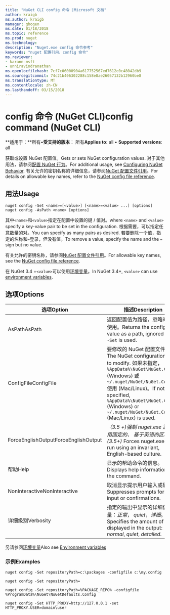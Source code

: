 ```yaml
---
title: "NuGet CLI config 命令 |Microsoft 文档"
author: kraigb
ms.author: kraigb
manager: ghogen
ms.date: 01/18/2018
ms.topic: reference
ms.prod: nuget
ms.technology: 
description: "Nuget.exe config 命令参考"
keywords: "nuget 配置引用，config 命令"
ms.reviewer:
- karann-msft
- unniravindranathan
ms.openlocfilehash: 7cf7c06000904a617752567ed7612c0c48042db9
ms.sourcegitcommit: 74c21b406302288c158e8ae26057132b12960be8
ms.translationtype: MT
ms.contentlocale: zh-CN
ms.lasthandoff: 03/15/2018
---
```

# <a name="config-command-nuget-cli"></a><span data-ttu-id="0645c-104">config 命令 (NuGet CLI)</span><span class="sxs-lookup"><span data-stu-id="0645c-104">config command (NuGet CLI)</span></span>

<span data-ttu-id="0645c-105">**适用于：**所有&bullet;**受支持的版本**： 所有</span><span class="sxs-lookup"><span data-stu-id="0645c-105">**Applies to:** all &bullet; **Supported versions**: all</span></span>

<span data-ttu-id="0645c-106">获取或设置 NuGet 配置值。</span><span class="sxs-lookup"><span data-stu-id="0645c-106">Gets or sets NuGet configuration values.</span></span> <span data-ttu-id="0645c-107">对于其他用法，请参阅[配置 NuGet 行为](../consume-packages/configuring-nuget-behavior.md)。</span><span class="sxs-lookup"><span data-stu-id="0645c-107">For additional usage, see [Configuring NuGet Behavior](../consume-packages/configuring-nuget-behavior.md).</span></span> <span data-ttu-id="0645c-108">有关允许的密钥名称的详细信息，请参阅[NuGet 配置文件引用](../reference/nuget-config-file.md)。</span><span class="sxs-lookup"><span data-stu-id="0645c-108">For details on allowable key names, refer to the [NuGet config file reference](../reference/nuget-config-file.md).</span></span>

## <a name="usage"></a><span data-ttu-id="0645c-109">用法</span><span class="sxs-lookup"><span data-stu-id="0645c-109">Usage</span></span>

```cli
nuget config -Set <name>=[<value>] [<name>=<value> ...] [options]
nuget config -AsPath <name> [options]
```

<span data-ttu-id="0645c-110">其中`<name>`和`<value>`指定在配置中设置的键 / 值对。</span><span class="sxs-lookup"><span data-stu-id="0645c-110">where `<name>` and `<value>` specify a key-value pair to be set in the configuration.</span></span> <span data-ttu-id="0645c-111">根据需要，可以指定任意数量的对。</span><span class="sxs-lookup"><span data-stu-id="0645c-111">You can specify as many pairs as desired.</span></span> <span data-ttu-id="0645c-112">若要删除一个值，指定的名称和`=`登录，但没有值。</span><span class="sxs-lookup"><span data-stu-id="0645c-112">To remove a value, specify the name and the `=` sign but no value.</span></span>

<span data-ttu-id="0645c-113">有关允许的密钥名称，请参阅[NuGet 配置文件引用](../reference/nuget-config-file.md)。</span><span class="sxs-lookup"><span data-stu-id="0645c-113">For allowable key names, see the [NuGet config file reference](../reference/nuget-config-file.md).</span></span>

<span data-ttu-id="0645c-114">在 NuGet 3.4 +`<value>`可以使用[环境变量](cli-ref-environment-variables.md)。</span><span class="sxs-lookup"><span data-stu-id="0645c-114">In NuGet 3.4+, `<value>` can use [environment variables](cli-ref-environment-variables.md).</span></span>

## <a name="options"></a><span data-ttu-id="0645c-115">选项</span><span class="sxs-lookup"><span data-stu-id="0645c-115">Options</span></span>

| <span data-ttu-id="0645c-116">选项</span><span class="sxs-lookup"><span data-stu-id="0645c-116">Option</span></span> | <span data-ttu-id="0645c-117">描述</span><span class="sxs-lookup"><span data-stu-id="0645c-117">Description</span></span> |
| --- | --- |
| <span data-ttu-id="0645c-118">AsPath</span><span class="sxs-lookup"><span data-stu-id="0645c-118">AsPath</span></span> | <span data-ttu-id="0645c-119">返回配置值为路径，忽略时`-Set`使用。</span><span class="sxs-lookup"><span data-stu-id="0645c-119">Returns the config value as a path, ignored when `-Set` is used.</span></span> |
| <span data-ttu-id="0645c-120">ConfigFile</span><span class="sxs-lookup"><span data-stu-id="0645c-120">ConfigFile</span></span> | <span data-ttu-id="0645c-121">要修改的 NuGet 配置文件。</span><span class="sxs-lookup"><span data-stu-id="0645c-121">The NuGet configuration file to modify.</span></span> <span data-ttu-id="0645c-122">如果未指定， `%AppData%\NuGet\NuGet.Config` (Windows) 或`~/.nuget/NuGet/NuGet.Config`使用 (Mac/Linux)。</span><span class="sxs-lookup"><span data-stu-id="0645c-122">If not specified, `%AppData%\NuGet\NuGet.Config` (Windows) or `~/.nuget/NuGet/NuGet.Config` (Mac/Linux) is used.</span></span>|
| <span data-ttu-id="0645c-123">ForceEnglishOutput</span><span class="sxs-lookup"><span data-stu-id="0645c-123">ForceEnglishOutput</span></span> | <span data-ttu-id="0645c-124">*（3.5 +)*强制 nuget.exe 运行使用固定的、 基于英语的区域性。</span><span class="sxs-lookup"><span data-stu-id="0645c-124">*(3.5+)* Forces nuget.exe to run using an invariant, English-based culture.</span></span> |
| <span data-ttu-id="0645c-125">帮助</span><span class="sxs-lookup"><span data-stu-id="0645c-125">Help</span></span> | <span data-ttu-id="0645c-126">显示的帮助命令的信息。</span><span class="sxs-lookup"><span data-stu-id="0645c-126">Displays help information for the command.</span></span> |
| <span data-ttu-id="0645c-127">NonInteractive</span><span class="sxs-lookup"><span data-stu-id="0645c-127">NonInteractive</span></span> | <span data-ttu-id="0645c-128">取消显示提示用户输入或确认。</span><span class="sxs-lookup"><span data-stu-id="0645c-128">Suppresses prompts for user input or confirmations.</span></span> |
| <span data-ttu-id="0645c-129">详细级别</span><span class="sxs-lookup"><span data-stu-id="0645c-129">Verbosity</span></span> | <span data-ttu-id="0645c-130">指定的输出中显示的详细信息量：*正常*， *quiet*，*详细*。</span><span class="sxs-lookup"><span data-stu-id="0645c-130">Specifies the amount of detail displayed in the output: *normal*, *quiet*, *detailed*.</span></span> |

<span data-ttu-id="0645c-131">另请参阅[环境变量](cli-ref-environment-variables.md)</span><span class="sxs-lookup"><span data-stu-id="0645c-131">Also see [Environment variables](cli-ref-environment-variables.md)</span></span>

### <a name="examples"></a><span data-ttu-id="0645c-132">示例</span><span class="sxs-lookup"><span data-stu-id="0645c-132">Examples</span></span>

```cli
nuget config -Set repositoryPath=c:\packages -configfile c:\my.config

nuget config -Set repositoryPath=

nuget config -Set repositoryPath=%PACKAGE_REPO% -configfile %ProgramData%\NuGet\NuGetDefaults.Config

nuget config -Set HTTP_PROXY=http://127.0.0.1 -set HTTP_PROXY.USER=domain\user
```
